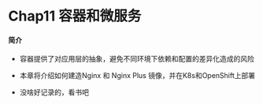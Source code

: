 # Chap11 容器和微服务

#### 简介

* 容器提供了对应用层的抽象，避免不同环境下依赖和配置的差异化造成的风险
* 本章将介绍如何建造Nginx 和 Nginx Plus 镜像，并在K8s和OpenShift上部署

* 没啥好记录的，看书吧

